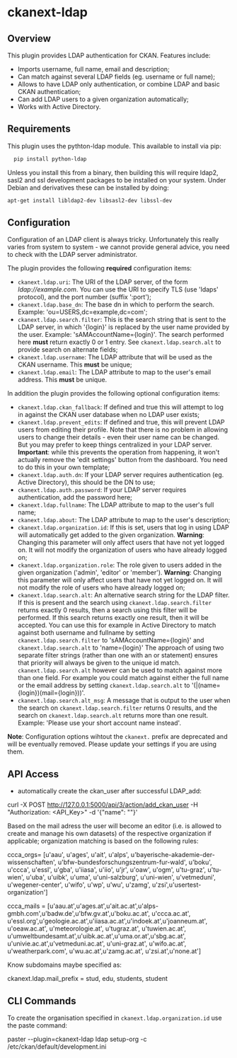 ckanext-ldap
============

Overview
--------

This plugin provides LDAP authentication for CKAN. Features include:

- Imports username, full name, email and description;
- Can match against several LDAP fields (eg. username or full name);
- Allows to have LDAP only authentication, or combine LDAP and basic CKAN authentication;
- Can add LDAP users to a given organization automatically;
- Works with Active Directory.

Requirements
------------

This plugin uses the pythton-ldap module. This available to install via pip:

```sh
  pip install python-ldap
```

Unless you install this from a binary, then building this will require ldap2, sasl2 and ssl development packages to be installed on your system. Under Debian and derivatives these can be installed by doing:

```sh
apt-get install libldap2-dev libsasl2-dev libssl-dev
```

Configuration
-------------

Configuration of an LDAP client is always tricky. Unfortunately this really varies from system to system - we cannot provide general advice, you need to check with the LDAP server administrator.

The plugin provides the following **required** configuration items:

- `ckanext.ldap.uri`: The URI of the LDAP server, of the form _ldap://example.com_. You can use the URI to specify TLS (use 'ldaps' protocol), and the port number (suffix ':port');
- `ckanext.ldap.base_dn`: The base dn in which to perform the search. Example: 'ou=USERS,dc=example,dc=com';
- `ckanext.ldap.search.filter`: This is the search string that is sent to the LDAP server, in which '{login}' is replaced by the user name provided by the user. Example: 'sAMAccountName={login}'. The search performed here **must** return exactly 0 or 1 entry. See `ckanext.ldap.search.alt` to provide search on alternate fields;
- `ckanext.ldap.username`: The LDAP attribute that will be used as the CKAN username. This **must** be unique;
- `ckanext.ldap.email`: The LDAP attribute to map to the user's email address. This **must** be unique.

In addition the plugin provides the following optional configuration items:

- `ckanext.ldap.ckan_fallback`: If defined and true this will attempt to log in against the CKAN user database when no LDAP user exists;
- `ckanext.ldap.prevent_edits`: If defined and true, this will prevent LDAP users from editing their profile. Note that there is no problem in allowing users to change their details - even their user name can be changed. But you may prefer to keep things centralized in your LDAP server. **Important**: while this prevents the operation from happening, it won't actually remove the 'edit settings' button from the dashboard. You need to do this in your own template;
- `ckanext.ldap.auth.dn`: If your LDAP server requires authentication (eg. Active Directory), this should be the DN to use;
- `ckanext.ldap.auth.password`: If your LDAP server requires authentication, add the password here;
- `ckanext.ldap.fullname`: The LDAP attribute to map to the user's full name;
- `ckanext.ldap.about`: The LDAP attribute to map to the user's description;
- `ckanext.ldap.organization.id`: If this is set, users that log in using LDAP will automatically get added to the given organization. **Warning**: Changing this parameter will only affect users that have not yet logged on. It will not modify the organization of users who have already logged on;
- `ckanext.ldap.organization.role`: The role given to users added in the given organization ('admin', 'editor' or 'member'). **Warning**: Changing this parameter will only affect users that have not yet logged on. It will not modify the role of users who have already logged on;
- `ckanext.ldap.search.alt`: An alternative search string for the LDAP filter. If this is present and the search using `ckanext.ldap.search.filter` returns exactly 0 results, then a search using this filter will be performed. If this search returns exactly one result, then it will be accepted. You can use this for example in Active Directory to match against both username and fullname by setting `ckanext.ldap.search.filter` to  'sAMAccountName={login}' and `ckanext.ldap.search.alt` to 'name={login}'
                     The approach of using two separate filter strings (rather than one with an or statement) ensures that priority will always be given to the unique id match. `ckanext.ldap.search.alt` however can  be used to match against more than one field. For example you could match against either the full name or the email address by setting `ckanext.ldap.search.alt` to '(|(name={login})(mail={login}))'.
- `ckanext.ldap.search.alt_msg`: A message that is output to the user when the search on `ckanext.ldap.search.filter` returns 0 results, and the search on `ckanext.ldap.search.alt` returns more than one result. Example: 'Please use your short account name instead'.


**Note**: Configuration options wihtout the `ckanext.` prefix are deprecated and will be eventually removed. Please update your settings if you are using them.

API Access
-----------
- automatically create the ckan_user after successful LDAP_add:

curl -X POST http://127.0.0.1:5000/api/3/action/add_ckan_user -H "Authorization: <API_Key>"  -d '{"name": "<username>"}'

Based on the mail adress the user will become an editor (i.e. is allowed to create and manage his own datasets) of the respective organization if applicable; organization matching is based on the following rules:

ccca_orgs= [u'aau', u'ages', u'ait', u'alps', u'bayerische-akademie-der-wissenschaften', u'bfw-bundesforschungszentrum-fur-wald', u'boku', u'ccca', u'essl', u'gba', u'iiasa', u'iio', u'jr', u'oaw', u'ogm', u'tu-graz', u'tu-wien', u'uba', u'uibk', u'uma', u'uni-salzburg', u'uni-wien', u'vetmeduni', u'wegener-center', u'wifo', u'wp', u'wu', u'zamg', u'zsi',u'usertest-organization']

ccca_mails = [u'aau.at',u'ages.at',u'ait.ac.at',u'alps-gmbh.com',u'badw.de',u'bfw.gv.at',u'boku.ac.at', u'ccca.ac.at', u'essl.org',u'geologie.ac.at',u'iiasa.ac.at',u'indoek.at',u'joanneum.at', u'oeaw.ac.at', u'meteorologie.at', u'tugraz.at', u'tuwien.ac.at', u'umweltbundesamt.at',u'uibk.ac.at',u'uma.or.at',u'sbg.ac.at', u'univie.ac.at',u'vetmeduni.ac.at', u'uni-graz.at', u'wifo.ac.at', u'weatherpark.com', u'wu.ac.at',u'zamg.ac.at', u'zsi.at',u'none.at']

Know subdomains maybe specified as:

ckanext.ldap.mail_prefix = stud, edu, students, student


CLI Commands
------------

To create the organisation specified in `ckanext.ldap.organization.id` use the paste command:

paster --plugin=ckanext-ldap ldap setup-org -c /etc/ckan/default/development.ini
